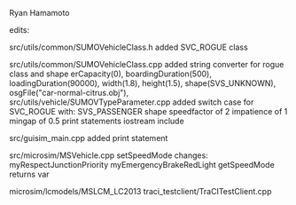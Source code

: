 Ryan Hamamoto

edits:

src/utils/common/SUMOVehicleClass.h
	added SVC_ROGUE class
	
src/utils/common/SUMOVehicleClass.cpp
	added string converter for rogue class and shape
erCapacity(0), boardingDuration(500),
      loadingDuration(90000), width(1.8), height(1.5), shape(SVS_UNKNOWN), osgFile("car-normal-citrus.obj"),
src/utils/vehicle/SUMOVTypeParameter.cpp
	added switch case for SVC_ROGUE with:
	SVS_PASSENGER shape
	speedfactor of 2
	impatience of 1
	mingap of 0.5
	print statements iostream include
	
src/guisim_main.cpp
	added print statement

src/microsim/MSVehicle.cpp
setSpeedMode changes:
	myRespectJunctionPriority
	myEmergencyBrakeRedLight
getSpeedMode returns var


microsim/lcmodels/MSLCM_LC2013
traci_testclient/TraCITestClient.cpp
